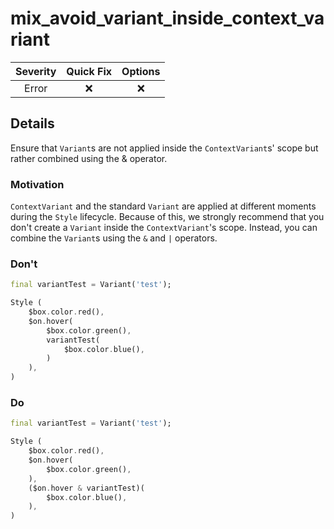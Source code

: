 # mix_avoid_variant_inside_context_variant

| Severity | Quick Fix | Options |
|:--------:|:---------:|:-------:|
|   Error   |    ❌     |   ❌    |

## Details

Ensure that `Variant`s are not applied inside the `ContextVariant`s' scope but rather combined using the & operator.

### Motivation

`ContextVariant` and the standard `Variant` are applied at different moments during the `Style` lifecycle. Because of this, we strongly recommend that you don't create a `Variant` inside the `ContextVariant`'s scope. Instead, you can combine the `Variant`s using the `&` and `|` operators.

### Don't

```dart
final variantTest = Variant('test');

Style (
    $box.color.red(),
    $on.hover(
        $box.color.green(),
        variantTest(
            $box.color.blue(),
        )
    ),
)
```

### Do

```dart
final variantTest = Variant('test');

Style (
    $box.color.red(),
    $on.hover(
        $box.color.green(),
    ),
    ($on.hover & variantTest)(
        $box.color.blue(),
    ),
)
```